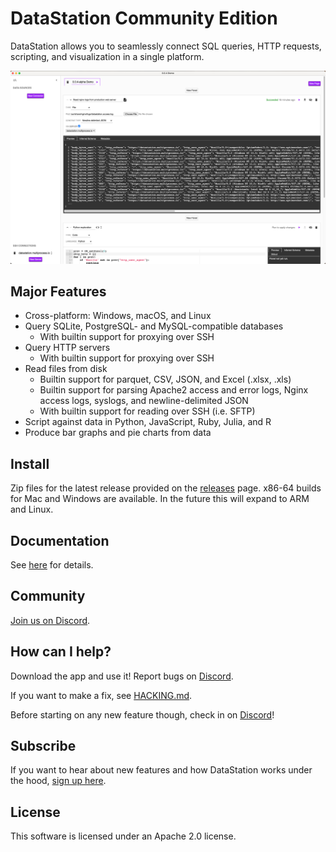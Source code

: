 # DataStation Community Edition

DataStation allows you to seamlessly connect SQL queries, HTTP requests,
scripting, and visualization in a single platform.

![A screenshot of app.datastation.multiprocess.io](./screenshot.png)

## Major Features

* Cross-platform: Windows, macOS, and Linux
* Query SQLite, PostgreSQL- and MySQL-compatible databases
  * With builtin support for proxying over SSH
* Query HTTP servers
  * With builtin support for proxying over SSH
* Read files from disk
  * Builtin support for parquet, CSV, JSON, and Excel (.xlsx, .xls)
  * Builtin support for parsing Apache2 access and error logs, Nginx access logs, syslogs, and newline-delimited JSON
  * With builtin support for reading over SSH (i.e. SFTP)
* Script against data in Python, JavaScript, Ruby, Julia, and R
* Produce bar graphs and pie charts from data

## Install

Zip files for the latest release provided on the
[releases](https://github.com/multiprocessio/datastation/releases)
page. x86-64 builds for Mac and Windows are available. In the future
this will expand to ARM and Linux.

## Documentation

See [here](https://datastation.multiprocess.io/docs/) for details.

## Community

[Join us on Discord](https://discord.gg/f2wQBc4bXX).

## How can I help?

Download the app and use it! Report bugs on
[Discord](https://discord.gg/f2wQBc4bXX).

If you want to make a fix, see [HACKING.md](HACKING.md).

Before starting on any new feature though, check in on
[Discord](https://discord.gg/f2wQBc4bXX)!

## Subscribe

If you want to hear about new features and how DataStation works under
the hood, [sign up here](https://forms.gle/wH5fdxrxXwZHoNxk8).

## License

This software is licensed under an Apache 2.0 license.
